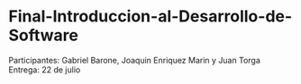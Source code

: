 # Final-Introduccion-al-Desarrollo-de-Software
Participantes: Gabriel Barone, Joaquin Enriquez Marin y Juan Torga
Entrega: 22 de julio
